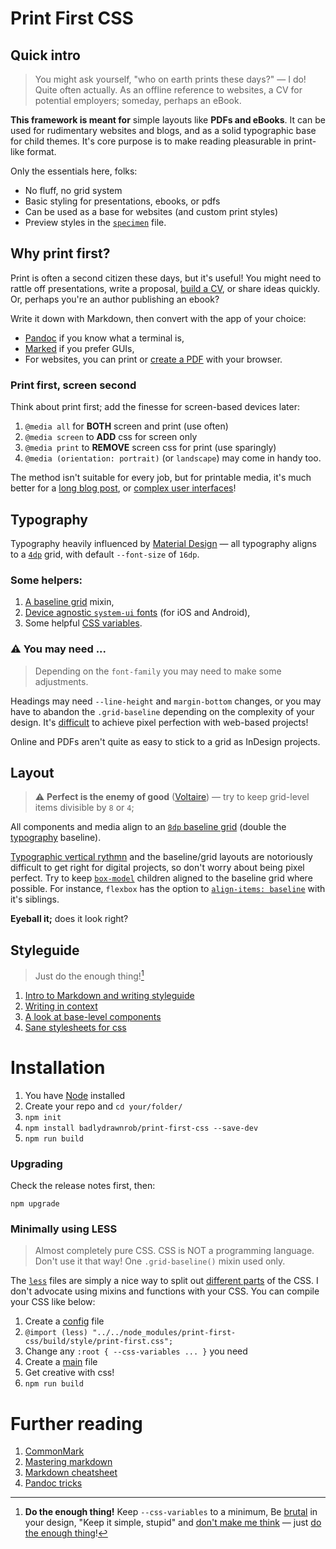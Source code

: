 # Print First CSS




## Quick intro

> You might ask yourself, "who on earth prints these days?" — I do!
> Quite often actually. As an offline reference to websites, a CV for potential employers; someday, perhaps an eBook.

**This framework is meant for** simple layouts like **PDFs and eBooks**. It can be used for rudimentary websites and blogs, and as a solid typographic base for child themes. It's core purpose is to make reading pleasurable in print-like format.

Only the essentials here, folks:

- No fluff, no grid system
- Basic styling for presentations, ebooks, or pdfs
- Can be used as a base for websites (and custom print styles)
- Preview styles in the [`specimen`](./build/markdown/specimen.html) file.


## Why print first?

Print is often a second citizen these days, but it's useful! You might need to rattle off presentations, write a proposal, [build a CV](https://github.com/badlydrawnrob/print-first-cv), or share ideas quickly. Or, perhaps you're an author publishing an ebook?

Write it down with Markdown, then convert with the app of your choice:

- [Pandoc](https://pandoc.org) if you know what a terminal is,
- [Marked](http://marked2app.com) if you prefer GUIs,
- For websites, you can print or [create a PDF](https://support.apple.com/en-gb/guide/mac-help/mchlp1531/mac) with your browser.


### Print first, screen second

Think about print first; add the finesse for screen-based devices later:

1. `@media all` for **BOTH** screen and print (use often)
2. `@media screen` to **ADD** css for screen only
3. `@media print` to **REMOVE** screen css for print (use sparingly)
4. `@media (orientation: portrait)` (or `landscape`) may come in handy too.

The method isn't suitable for every job, but for printable media, it's much better for a [long blog post](https://wpmudev.com/blog/stop-printing-ugly-wordpress-pages-heres-how-to-fix-it/), or [complex user interfaces](https://www.smashingmagazine.com/2011/11/how-to-set-up-a-print-style-sheet/)!




## Typography

Typography heavily influenced by [Material Design](https://material.io/design/typography/the-type-system.html) — all typography aligns to a [`4dp`](https://stackoverflow.com/a/2025541) grid, with default `--font-size` of `16dp`.

### Some helpers:

1. [A baseline grid](./source/style/modules/mixins/grid-baseline.less) mixin,
2. [Device agnostic `system-ui` fonts](./source/style/modules/variables/typography.less) (for iOS and Android),
3. Some helpful [CSS variables](./source/style/modules/variables/_root.less).

### ⚠️ You may need ...

> Depending on the `font-family` you may need to make some adjustments.

Headings may need `--line-height` and `margin-bottom` changes, or you may have to abandon the `.grid-baseline` depending on the complexity of your design. It's [difficult](#alert-perfect) to achieve pixel perfection with web-based projects!

Online and PDFs aren't quite as easy to stick to a grid as InDesign projects.




## Layout

> <span id="alert-perfect">⚠️</span> **Perfect is the enemy of good** ([Voltaire](https://en.wikipedia.org/wiki/Perfect_is_the_enemy_of_good))
> — try to keep grid-level items divisible by `8` or `4`;

All components and media align to an [`8dp` baseline grid](./source/modules/mixins/grid-baseline.less) (double the [typography](./#typography) baseline).

[Typographic vertical rythmn](http://webtypography.net/2.2.2) and the baseline/grid layouts are notoriously difficult to get right for digital projects, so don't worry about being pixel perfect. Try to keep [`box-model`](https://developer.mozilla.org/en-US/docs/Learn/CSS/Building_blocks/The_box_model) children aligned to the baseline grid where possible. For instance, `flexbox` has the option to [`align-items: baseline`](https://css-tricks.com/almanac/properties/a/align-items/) with it's siblings.

**Eyeball it;** does it look right?





## Styleguide

> Just do the enough thing![^1]

1. [Intro to Markdown and writing styleguide](./build/markdown/styleguide.md)
2. [Writing in context](./build/markdown/specimen.md)
3. [A look at base-level components](./build/markdown/partials.md)
4. [Sane stylesheets for css](https://github.com/badlydrawnrob/ecss)






# Installation

1. You have [Node](https://nodejs.org/en/) installed
2. Create your repo and `cd your/folder/`
3. `npm init` 
4. `npm install badlydrawnrob/print-first-css --save-dev`
5. `npm run build`

### Upgrading

Check the release notes first, then:

`npm upgrade`


### Minimally using LESS

> Almost completely pure CSS.
> CSS is NOT a programming language. Don't use it that way!
> One `.grid-baseline()` mixin used only.

The [`less`](http://lesscss.org) files are simply a nice way to split out [different parts](https://en.wikipedia.org/wiki/Separation_of_concerns) of the CSS. I don't advocate using mixins and functions with your CSS. You can compile your CSS like below:

1. Create a [config](./source/style/config.less) file
2. `@import (less) "../../node_modules/print-first-css/build/style/print-first.css";`
3. Change any `:root { --css-variables ... }` you need
4. Create a [main](./source/style/main.less) file
5. Get creative with css!
6. `npm run build`






# Further reading

1. [CommonMark](http://commonmark.org/help/)
2. [Mastering markdown](https://guides.github.com/features/mastering-markdown/#examples)
3. [Markdown cheatsheet](https://github.com/adam-p/markdown-here/wiki/Markdown-Cheatsheet)
4. [Pandoc tricks](https://github.com/jgm/pandoc/wiki/Pandoc-Tricks)



[^1]: **Do the enough thing!** Keep `--css-variables` to a minimum, Be [brutal](https://brutalist-web.design/) in your design, "Keep it simple, stupid" and [don't make me think](https://en.wikipedia.org/wiki/Don%27t_Make_Me_Think) — just [do the enough thing](https://fs.blog/jason-fried/)!
